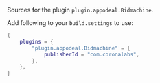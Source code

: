 Sources for the plugin `plugin.appodeal.Bidmachine`.

Add following to your `build.settings` to use:
```lua
{
    plugins = {
        "plugin.appodeal.Bidmachine" = {
            publisherId = "com.coronalabs",
        },
    },
}
```
